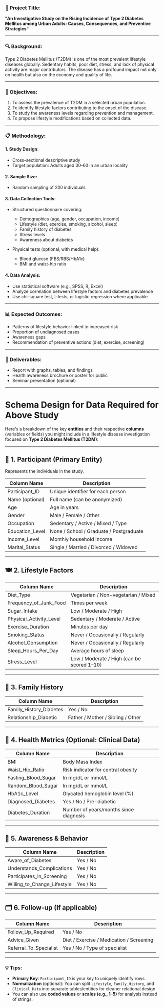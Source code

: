 
### 📝 **Project Title:**

**"An Investigative Study on the Rising Incidence of Type 2 Diabetes Mellitus among Urban Adults: Causes, Consequences, and Preventive Strategies"**

---

### 🔍 **Background:**

Type 2 Diabetes Mellitus (T2DM) is one of the most prevalent lifestyle diseases globally. Sedentary habits, poor diet, stress, and lack of physical activity are major contributors. The disease has a profound impact not only on health but also on the economy and quality of life.

---

### 🎯 **Objectives:**

1. To assess the prevalence of T2DM in a selected urban population.
2. To identify lifestyle factors contributing to the onset of the disease.
3. To study the awareness levels regarding prevention and management.
4. To propose lifestyle modifications based on collected data.

---

### 📋 **Methodology:**

#### 1. **Study Design:**

* Cross-sectional descriptive study
* Target population: Adults aged 30–60 in an urban locality

#### 2. **Sample Size:**

* Random sampling of 200 individuals

#### 3. **Data Collection Tools:**

* Structured questionnaire covering:

  * Demographics (age, gender, occupation, income)
  * Lifestyle (diet, exercise, smoking, alcohol, sleep)
  * Family history of diabetes
  * Stress levels
  * Awareness about diabetes

* Physical tests (optional, with medical help):

  * Blood glucose (FBS/RBS/HbA1c)
  * BMI and waist-hip ratio

#### 4. **Data Analysis:**

* Use statistical software (e.g., SPSS, R, Excel)
* Analyze correlation between lifestyle factors and diabetes prevalence
* Use chi-square test, t-tests, or logistic regression where applicable

---

### 📊 **Expected Outcomes:**

* Patterns of lifestyle behavior linked to increased risk
* Proportion of undiagnosed cases
* Awareness gaps
* Recommendation of preventive actions (diet, exercise, screening)

---

### 📢 **Deliverables:**

* Report with graphs, tables, and findings
* Health awareness brochure or poster for public
* Seminar presentation (optional)

---

# Schema Design for Data Required for Above Study

Here's a breakdown of the key **entities** and their respective **columns** (variables or fields) you might include in a lifestyle disease investigation focused on **Type 2 Diabetes Mellitus (T2DM)**:

---

## 🧱 **1. Participant (Primary Entity)**

Represents the individuals in the study.

| Column Name      | Description                             |
| ---------------- | --------------------------------------- |
| Participant\_ID  | Unique identifier for each person       |
| Name (optional)  | Full name (can be anonymized)           |
| Age              | Age in years                            |
| Gender           | Male / Female / Other                   |
| Occupation       | Sedentary / Active / Mixed / Type       |
| Education\_Level | None / School / Graduate / Postgraduate |
| Income\_Level    | Monthly household income                |
| Marital\_Status  | Single / Married / Divorced / Widowed   |

---

## 🍽️ **2. Lifestyle Factors**

| Column Name               | Description                                |
| ------------------------- | ------------------------------------------ |
| Diet\_Type                | Vegetarian / Non-vegetarian / Mixed        |
| Frequency\_of\_Junk\_Food | Times per week                             |
| Sugar\_Intake             | Low / Moderate / High                      |
| Physical\_Activity\_Level | Sedentary / Moderate / Active              |
| Exercise\_Duration        | Minutes per day                            |
| Smoking\_Status           | Never / Occasionally / Regularly           |
| Alcohol\_Consumption      | Never / Occasionally / Regularly           |
| Sleep\_Hours\_Per\_Day    | Average hours of sleep                     |
| Stress\_Level             | Low / Moderate / High (can be scored 1–10) |

---

## 🧬 **3. Family History**

| Column Name               | Description                       |
| ------------------------- | --------------------------------- |
| Family\_History\_Diabetes | Yes / No                          |
| Relationship\_Diabetic    | Father / Mother / Sibling / Other |

---

## 🧪 **4. Health Metrics (Optional: Clinical Data)**

| Column Name           | Description                            |
| --------------------- | -------------------------------------- |
| BMI                   | Body Mass Index                        |
| Waist\_Hip\_Ratio     | Risk indicator for central obesity     |
| Fasting\_Blood\_Sugar | In mg/dL or mmol/L                     |
| Random\_Blood\_Sugar  | In mg/dL or mmol/L                     |
| HbA1c\_Level          | Glycated hemoglobin level (%)          |
| Diagnosed\_Diabetes   | Yes / No / Pre-diabetic                |
| Diabetes\_Duration    | Number of years/months since diagnosis |

---

## 🧠 **5. Awareness & Behavior**

| Column Name                    | Description |
| ------------------------------ | ----------- |
| Aware\_of\_Diabetes            | Yes / No    |
| Understands\_Complications     | Yes / No    |
| Participates\_in\_Screening    | Yes / No    |
| Willing\_to\_Change\_Lifestyle | Yes / No    |

---

## 🗂️ **6. Follow-up (If applicable)**

| Column Name              | Description                              |
| ------------------------ | ---------------------------------------- |
| Follow\_Up\_Required     | Yes / No                                 |
| Advice\_Given            | Diet / Exercise / Medication / Screening |
| Referral\_To\_Specialist | Yes / No / Type of specialist            |

---

### 💡 Tips:

* **Primary Key**: `Participant_ID` is your key to uniquely identify rows.
* **Normalization** (optional): You can split `Lifestyle`, `Family_History`, and `Clinical_Data` into separate tables/entities for cleaner relational design.
* You can also use **coded values** or **scales (e.g., 1–5)** for analysis instead of strings.


